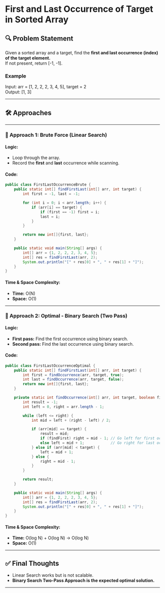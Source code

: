 # First and Last Occurrence of Target in Sorted Array

## 🔍 Problem Statement
Given a sorted array and a target, find the **first and last occurrence (index) of the target element.**  
If not present, return [-1, -1].

### Example
Input: arr = [1, 2, 2, 2, 3, 4, 5], target = 2  
Output: [1, 3]

---

## 🛠️ Approaches

---

### 🔹 Approach 1: Brute Force (Linear Search)

#### Logic:
- Loop through the array.
- Record the **first** and **last** occurrence while scanning.

#### Code:
```java
public class FirstLastOccurrenceBrute {
    public static int[] findFirstLast(int[] arr, int target) {
        int first = -1, last = -1;

        for (int i = 0; i < arr.length; i++) {
            if (arr[i] == target) {
                if (first == -1) first = i;
                last = i;
            }
        }

        return new int[]{first, last};
    }

    public static void main(String[] args) {
        int[] arr = {1, 2, 2, 2, 3, 4, 5};
        int[] res = findFirstLast(arr, 2);
        System.out.println("[" + res[0] + ", " + res[1] + "]");
    }
}
```

#### Time & Space Complexity:
- **Time:** O(N)
- **Space:** O(1)

---

### 🔹 Approach 2: Optimal - Binary Search (Two Pass)

#### Logic:
- **First pass:** Find the first occurrence using binary search.
- **Second pass:** Find the last occurrence using binary search.

#### Code:
```java
public class FirstLastOccurrenceOptimal {
    public static int[] findFirstLast(int[] arr, int target) {
        int first = findOccurrence(arr, target, true);
        int last = findOccurrence(arr, target, false);
        return new int[]{first, last};
    }

    private static int findOccurrence(int[] arr, int target, boolean findFirst) {
        int result = -1;
        int left = 0, right = arr.length - 1;

        while (left <= right) {
            int mid = left + (right - left) / 2;

            if (arr[mid] == target) {
                result = mid;
                if (findFirst) right = mid - 1; // Go left for first occurrence
                else left = mid + 1;            // Go right for last occurrence
            } else if (arr[mid] < target) {
                left = mid + 1;
            } else {
                right = mid - 1;
            }
        }

        return result;
    }

    public static void main(String[] args) {
        int[] arr = {1, 2, 2, 2, 3, 4, 5};
        int[] res = findFirstLast(arr, 2);
        System.out.println("[" + res[0] + ", " + res[1] + "]");
    }
}
```

#### Time & Space Complexity:
- **Time:** O(log N) + O(log N) → O(log N)
- **Space:** O(1)

---

## ✅ Final Thoughts
- Linear Search works but is not scalable.
- **Binary Search Two-Pass Approach is the expected optimal solution.**

---

